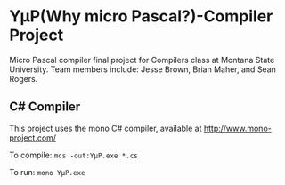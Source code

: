 # YµP(Why micro Pascal?)-Compiler Project
Micro Pascal compiler final project for Compilers class at Montana State University. Team members include: Jesse Brown, Brian Maher, and Sean Rogers.

## C# Compiler
This project uses the mono C# compiler, available at http://www.mono-project.com/

To compile: `mcs -out:YµP.exe *.cs`

To run: `mono YµP.exe`
